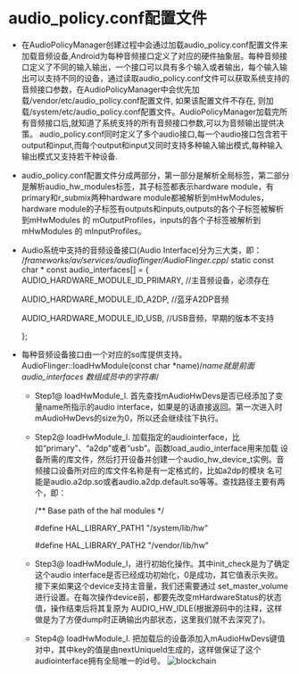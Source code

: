 # audio_policy.conf配置文件
- 在AudioPolicyManager创建过程中会通过加载audio_policy.conf配置文件来加载音频设备,Android为每种音频接口定义了对应的硬件抽象层。每种音频接口定义了不同的输入输出，一个接口可以具有多个输入或者输出，每个输入输出可以支持不同的设备，通过读取audio_policy.conf文件可以获取系统支持的音频接口参数，在AudioPolicyManager中会优先加载/vendor/etc/audio_policy.conf配置文件, 如果该配置文件不存在, 则加载/system/etc/audio_policy.conf配置文件。AudioPolicyManager加载完所有音频接口后,就知道了系统支持的所有音频接口参数,可以为音频输出提供决策。
audio_policy.conf同时定义了多个audio接口,每一个audio接口包含若干output和input,而每个output和input又同时支持多种输入输出模式,每种输入输出模式又支持若干种设备. 
- audio_policy.conf配置文件分成两部分，第一部分是解析全局标签，第二部分是解析audio_hw_modules标签，其子标签都表示hardware module，有primary和r_submix两种hardware module都被解析到mHwModules，hardware module的子标签有outputs和inputs,outputs的各个子标签被解析到mHwModules 的 mOutputProfiles，inputs的各个子标签被解析到mHwModules 的 mInputProfiles。
- Audio系统中支持的音频设备接口(Audio Interface)分为三大类，即：
/*frameworks/av/services/audioflinger/AudioFlinger.cpp*/
static const char * const audio_interfaces[] = {
   AUDIO_HARDWARE_MODULE_ID_PRIMARY, //主音频设备，必须存在
   
   AUDIO_HARDWARE_MODULE_ID_A2DP, //蓝牙A2DP音频
   
   AUDIO_HARDWARE_MODULE_ID_USB, //USB音频，早期的版本不支持
   
   };

- 每种音频设备接口由一个对应的so库提供支持。AudioFlinger::loadHwModule(const char *name)/*name就是前面audio_interfaces 数组成员中的字符串*/
  - Step1@ loadHwModule_l. 首先查找mAudioHwDevs是否已经添加了变量name所指示的audio interface，如果是的话直接返回。第一次进入时mAudioHwDevs的size为0，所以还会继续往下执行。
  - Step2@ loadHwModule_l. 加载指定的audiointerface，比如“primary”、“a2dp”或者“usb”。函数load_audio_interface用来加载 设备所需的库文件，然后打开设备并创建一个audio_hw_device_t实例。音频接口设备所对应的库文件名称是有一定格式的，比如a2dp的模块 名可能是audio.a2dp.so或者audio.a2dp.default.so等等。查找路径主要有两个，即：
  
      /** Base path of the hal modules */
  
      #define HAL_LIBRARY_PATH1 "/system/lib/hw"
  
      #define HAL_LIBRARY_PATH2 "/vendor/lib/hw"
  - Step3@ loadHwModule_l，进行初始化操作。其中init_check是为了确定这个audio interface是否已经成功初始化，0是成功，其它值表示失败。接下来如果这个device支持主音量，我们还需要通过 set_master_volume进行设置。在每次操作device前，都要先改变mHardwareStatus的状态值，操作结束后将其复原为 AUDIO_HW_IDLE(根据源码中的注释，这样做是为了方便dump时正确输出内部状态，这里我们就不去深究了)。
  - Step4@ loadHwModule_l. 把加载后的设备添加入mAudioHwDevs键值对中，其中key的值是由nextUniqueId生成的，这样做保证了这个audiointerface拥有全局唯一的id号。
  ![blockchain](https://github.com/openthos/community-analysis/blob/master/Daily%20Report/audio.png)
